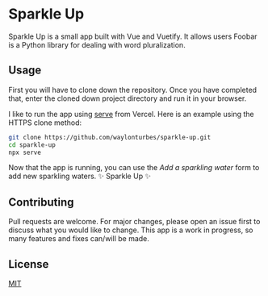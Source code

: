 # Sparkle Up

Sparkle Up is a small app built with Vue and Vuetify. It allows users
Foobar is a Python library for dealing with word pluralization.

## Usage

First you will have to clone down the repository. Once you have completed that, enter the cloned down project directory and run it in your browser.

I like to run the app using [serve](https://github.com/vercel/serve) from Vercel.
Here is an example using the HTTPS clone method:

```bash
git clone https://github.com/waylonturbes/sparkle-up.git
cd sparkle-up
npx serve
```

Now that the app is running, you can use the _Add a sparkling water_ form to add new sparkling waters. &#10024; Sparkle Up &#10024;

## Contributing

Pull requests are welcome. For major changes, please open an issue first to discuss what you would like to change. This app is a work in progress, so many features and fixes can/will be made.

## License

[MIT](https://choosealicense.com/licenses/mit/)
